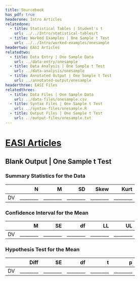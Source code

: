 ```yaml
---
title: Sourcebook
has_pdf: true
headerone: Intro Articles
relatedone:
  - title: Statistical Tables | Student's t
    url: ../../Intro/statistical-tables/t
  - title: Worked Examples | One Sample t Test
    url: ../../Intro/worked-examples/onesample
headertwo: EASI Articles
relatedtwo:
  - title: Data Entry | One Sample Data
    url: ../data-entry/onesample
  - title: Data Analysis | One Sample t Test
    url: ../data-analysis/onesample
  - title: Annotated Output | One Sample t Test
    url: ../annotated-output/onesample
headerthree: EASI Files
relatedthree:
  - title: Data Files | One Sample Data
    url: ../data-files/onesample.csv
  - title: Syntax Files | One Sample t Test
    url: ../syntax-files/onesample.R
  - title: Output Files | One Sample t Test
    url: ../output-files/onesample.txt
---
```


# [EASI Articles](../index.md)

## Blank Output | One Sample t Test

### Summary Statistics for the Data

|     | N   | M   | SD   | Skew | Kurt |
|:----|----:|----:|-----:|-----:|-----:|
| DV  | ________ | ________ | ________ | ________ | ________ |

### Confidence Interval for the Mean

|     | M   | SE  | df   | LL   | UL   |
|:----|----:|----:|-----:|-----:|-----:|
| DV  | ________ | ________ | ________ | ________ | ________ |

### Hypothesis Test for the Mean

|     | Diff | SE  | df   | t    | p    |
|:----|-----:|----:|-----:|-----:|-----:|
| DV  |  ________ | ________ | ________ | ________ | ________ |
